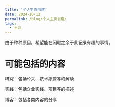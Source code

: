 ```yaml
---
title: '个人主页创建'
date: 2024-10-12
permalink: /blog/个人主页创建/
tags:
  - 生活
---
```


由于种种原因，希望能在闲暇之余于此记录有趣的事情。

可能包括的内容
======

研究：包括论文、技术报告等的解读

实践：包括企业实践、项目等的描述

博客：包括各类内容的分享
